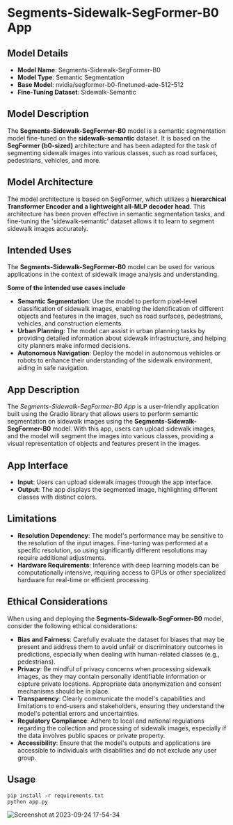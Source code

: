 # Segments-Sidewalk-SegFormer-B0 App

## Model Details

+ **Model Name**: Segments-Sidewalk-SegFormer-B0
+ **Model Type**: Semantic Segmentation
+ **Base Model**: nvidia/segformer-b0-finetuned-ade-512-512
+ **Fine-Tuning Dataset**: Sidewalk-Semantic

## Model Description

The **Segments-Sidewalk-SegFormer-B0** model is a semantic segmentation model fine-tuned on the **sidewalk-semantic** dataset. It is based on the **SegFormer (b0-sized)** architecture and has been adapted for the task of segmenting sidewalk images into various classes, such as road surfaces, pedestrians, vehicles, and more.

## Model Architecture

The model architecture is based on SegFormer, which utilizes a **hierarchical Transformer Encoder and a lightweight all-MLP decoder head**. This architecture has been proven effective in semantic segmentation tasks, and fine-tuning the 'sidewalk-semantic' dataset allows it to learn to segment sidewalk images accurately.

## Intended Uses

The **Segments-Sidewalk-SegFormer-B0** model can be used for various applications in the context of sidewalk image analysis and understanding. 

**Some of the intended use cases include**

+ **Semantic Segmentation**: Use the model to perform pixel-level classification of sidewalk images, enabling the identification of different objects and features in the images, such as road surfaces, pedestrians, vehicles, and construction elements.
+ **Urban Planning**: The model can assist in urban planning tasks by providing detailed information about sidewalk infrastructure, and helping city planners make informed decisions.
+ **Autonomous Navigation**: Deploy the model in autonomous vehicles or robots to enhance their understanding of the sidewalk environment, aiding in safe navigation.

## App Description
The *Segments-Sidewalk-SegFormer-B0 App* is a user-friendly application built using the Gradio library that allows users to perform semantic segmentation on sidewalk images using the **Segments-Sidewalk-SegFormer-B0** model. With this app, users can upload sidewalk images, and the model will segment the images into various classes, providing a visual representation of objects and features present in the images.

## App Interface

+ **Input**: Users can upload sidewalk images through the app interface.
+ **Output**: The app displays the segmented image, highlighting different classes with distinct colors.

## Limitations

+ **Resolution Dependency**: The model's performance may be sensitive to the resolution of the input images. Fine-tuning was performed at a specific resolution, so using significantly different resolutions may require additional adjustments.
+ **Hardware Requirements**: Inference with deep learning models can be computationally intensive, requiring access to GPUs or other specialized hardware for real-time or efficient processing.


## Ethical Considerations

When using and deploying the **Segments-Sidewalk-SegFormer-B0** model, consider the following ethical considerations:

+ **Bias and Fairness**: Carefully evaluate the dataset for biases that may be present and address them to avoid unfair or discriminatory outcomes in predictions, especially when dealing with human-related classes (e.g., pedestrians).
+ **Privacy**: Be mindful of privacy concerns when processing sidewalk images, as they may contain personally identifiable information or capture private locations. Appropriate data anonymization and consent mechanisms should be in place.
+ **Transparency**: Clearly communicate the model's capabilities and limitations to end-users and stakeholders, ensuring they understand the model's potential errors and uncertainties.
+ **Regulatory Compliance**: Adhere to local and national regulations regarding the collection and processing of sidewalk images, especially if the data involves public spaces or private property.
+ **Accessibility**: Ensure that the model's outputs and applications are accessible to individuals with disabilities and do not exclude any user group.

## Usage 
```
pip install -r requirements.txt
python app.py 
```
![Screenshot at 2023-09-24 17-54-34](https://github.com/Kirouane-Ayoub/Segments-Sidewalk-SegFormer-B0-App/assets/99510125/8514158f-7fd2-45ae-b78f-a3d02368e49e)
